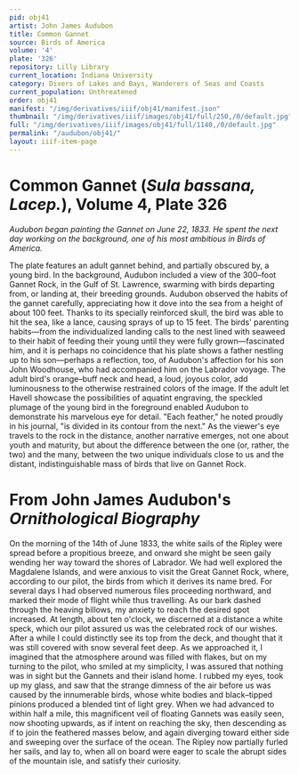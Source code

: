 ```yaml
---
pid: obj41
artist: John James Audubon
title: Common Gannet
source: Birds of America
volume: '4'
plate: '326'
repository: Lilly Library
current_location: Indiana University
category: Divers of Lakes and Bays, Wanderers of Seas and Coasts
current_population: Unthreatened
order: obj41
manifest: "/img/derivatives/iiif/obj41/manifest.json"
thumbnail: "/img/derivatives/iiif/images/obj41/full/250,/0/default.jpg"
full: "/img/derivatives/iiif/images/obj41/full/1140,/0/default.jpg"
permalink: "/audubon/obj41/"
layout: iiif-item-page
---
```

# Common Gannet (_Sula bassana, Lacep._), Volume 4, Plate 326

_Audubon began painting the Gannet on June 22, 1833. He spent the next day working on the background, one of his most ambitious in Birds of America._

The plate features an adult gannet behind, and partially obscured by, a young bird. In the background, Audubon included a view of the 300–foot Gannet Rock, in the Gulf of St. Lawrence, swarming with birds departing from, or landing at, their breeding grounds. Audubon observed the habits of the gannet carefully, appreciating how it dove into the sea from a height of about 100 feet. Thanks to its specially reinforced skull, the bird was able to hit the sea, like a lance, causing sprays of up to 15 feet. The birds' parenting habits—from the individualized landing calls to the nest lined with seaweed to their habit of feeding their young until they were fully grown—fascinated him, and it is perhaps no coincidence that his plate shows a father nestling up to his son—perhaps a reflection, too, of Audubon's affection for his son John Woodhouse, who had accompanied him on the Labrador voyage. The adult bird's orange–buff neck and head, a loud, joyous color, add luminousness to the otherwise restrained colors of the image. If the adult let Havell showcase the possibilities of aquatint engraving, the speckled plumage of the young bird in the foreground enabled Audubon to demonstrate his marvelous eye for detail. "Each feather," he noted proudly in his journal, "is divided in its contour from the next." As the viewer's eye travels to the rock in the distance, another narrative emerges, not one about youth and maturity, but about the difference between the one (or, rather, the two) and the many, between the two unique individuals close to us and the distant, indistinguishable mass of birds that live on Gannet Rock.

# From John James Audubon's _Ornithological Biography_

On the morning of the 14th of June 1833, the white sails of the Ripley were spread before a propitious breeze, and onward she might be seen gaily wending her way toward the shores of Labrador. We had well explored the Magdalene Islands, and were anxious to visit the Great Gannet Rock, where, according to our pilot, the birds from which it derives its name bred. For several days I had observed numerous files proceeding northward, and marked their mode of flight while thus travelling. As our bark dashed through the heaving billows, my anxiety to reach the desired spot increased. At length, about ten o'clock, we discerned at a distance a white speck, which our pilot assured us was the celebrated rock of our wishes. After a while I could distinctly see its top from the deck, and thought that it was still covered with snow several feet deep. As we approached it, I imagined that the atmosphere around was filled with flakes, but on my turning to the pilot, who smiled at my simplicity, I was assured that nothing was in sight but the Gannets and their island home. I rubbed my eyes, took up my glass, and saw that the strange dimness of the air before us was caused by the innumerable birds, whose white bodies and black–tipped pinions produced a blended tint of light grey. When we had advanced to within half a mile, this magnificent veil of floating Gannets was easily seen, now shooting upwards, as if intent on reaching the sky, then descending as if to join the feathered masses below, and again diverging toward either side and sweeping over the surface of the ocean. The Ripley now partially furled her sails, and lay to, when all on board were eager to scale the abrupt sides of the mountain isle, and satisfy their curiosity.
